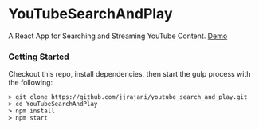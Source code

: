 # YouTubeSearchAndPlay

A React App for Searching and Streaming YouTube Content. [Demo](http://humdrum.youtube-search-and-play.surge.sh/)

### Getting Started

Checkout this repo, install dependencies, then start the gulp process with the following:

```
> git clone https://github.com/jjrajani/youtube_search_and_play.git
> cd YouTubeSearchAndPlay
> npm install
> npm start
```
